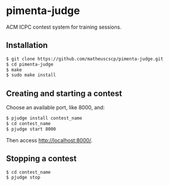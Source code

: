 # pimenta-judge
ACM ICPC contest system for training sessions.

## Installation
```bash
$ git clone https://github.com/matheuscscp/pimenta-judge.git
$ cd pimenta-judge
$ make
$ sudo make install
```

## Creating and starting a contest
Choose an available port, like 8000, and:
```bash
$ pjudge install contest_name
$ cd contest_name
$ pjudge start 8000
```
Then access [http://localhost:8000/](http://localhost:8000/).

## Stopping a contest
```bash
$ cd contest_name
$ pjudge stop
```
